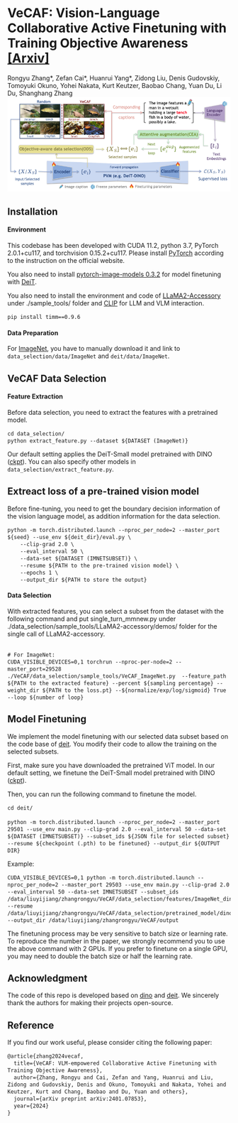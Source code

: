 # VeCAF: Vision-Language Collaborative Active Finetuning with Training Objective Awareness [**[Arxiv]**](https://arxiv.org/pdf/2401.07853)

Rongyu Zhang*, Zefan Cai*, Huanrui Yang*, Zidong Liu, Denis Gudovskiy, Tomoyuki Okuno, Yohei Nakata, Kurt Keutzer, Baobao Chang, Yuan Du, Li Du, Shanghang Zhang
<img src="vecaf.png"/>


## Installation

#### Environment

This codebase has been developed with CUDA 11.2, python 3.7, PyTorch 2.0.1+cu117, and torchvision 0.15.2+cu117. Please install [PyTorch](https://pytorch.org/) according to the instruction on the official website.

You also need to install [pytorch-image-models 0.3.2](https://github.com/rwightman/pytorch-image-models) for model finetuning with [DeiT](https://github.com/facebookresearch/deit/blob/main/README_deit.md).

You also need to install the environment and code of [LLaMA2-Accessory](https://github.com/Alpha-VLLM/LLaMA2-Accessory) under ./sample_tools/ folder and [CLIP](https://github.com/openai/CLIP) for LLM and VLM interaction.

```
pip install timm==0.9.6
```

#### Data Preparation

For [ImageNet](https://www.image-net.org/), you have to manually download it and link to `data_selection/data/ImageNet` and `deit/data/ImageNet`. 

## VeCAF Data Selection

#### Feature Extraction

Before data selection, you need to extract the features with a pretrained model. 

```
cd data_selection/
python extract_feature.py --dataset ${DATASET (ImageNet)}
```

Our default setting applies the DeiT-Small model pretrained with DINO ([ckpt](https://dl.fbaipublicfiles.com/dino/dino_deitsmall16_pretrain/dino_deitsmall16_pretrain.pth)). You can also specify other models in `data_selection/extract_feature.py`.

## Extreact loss of a pre-trained vision model

Before fine-tuning, you need to get the boundary decision information of the vision language model, as addition information for the data selection.
```
python -m torch.distributed.launch --nproc_per_node=2 --master_port ${seed} --use_env ${deit_dir}/eval.py \
    --clip-grad 2.0 \
    --eval_interval 50 \
    --data-set ${DATASET (IMNETSUBSET)} \
    --resume ${PATH to the pre-trained vision model} \
    --epochs 1 \
    --output_dir ${PATH to store the output}
```


#### Data Selection

With extracted features, you can select a subset from the dataset with the following command and put single_turn_mmnew.py under ./data_selection/sample_tools/LLaMA2-accessory/demos/ folder for the single call of LLaMA2-accessory.

```

# For ImageNet:
CUDA_VISIBLE_DEVICES=0,1 torchrun --nproc-per-node=2 --master_port=29528 ./VeCAF/data_selection/sample_tools/VeCAF_ImageNet.py  --feature_path ${PATH to the extracted feature} --percent ${sampling percentage} --weight_dir ${PATH to the loss.pt} --${normalize/exp/log/sigmoid} True --loop ${number of loop}
```


## Model Finetuning

We implement the model finetuning with our selected data subset based on the code base of [deit](https://github.com/facebookresearch/deit). You modify their code to allow the training on the selected subsets.

First, make sure you have downloaded the pretrained ViT model. In our default setting, we finetune the DeiT-Small model pretrained with DINO ([ckpt](https://dl.fbaipublicfiles.com/dino/dino_deitsmall16_pretrain/dino_deitsmall16_pretrain.pth)).

Then, you can run the following command to finetune the model.

```
cd deit/

python -m torch.distributed.launch --nproc_per_node=2 --master_port 29501 --use_env main.py --clip-grad 2.0 --eval_interval 50 --data-set ${DATASET (IMNETSUBSET)} --subset_ids ${JSON file for selected subset} --resume ${checkpoint (.pth) to be finetuned} --output_dir ${OUTPUT DIR}
```

Example:
```
CUDA_VISIBLE_DEVICES=0,1 python -m torch.distributed.launch --nproc_per_node=2 --master_port 29503 --use_env main.py --clip-grad 2.0 --eval_interval 50 --data-set IMNETSUBSET --subset_ids /data/liuyijiang/zhangrongyu/VeCAF/data_selection/features/ImageNet_dino_base_train_VeCAF_euclidean_temp_0.07_lr_0.001000_scheduler_none_iter_100_sampleNum_12811_ensemble_boundary.json --resume /data/liuyijiang/zhangrongyu/VeCAF/data_selection/pretrained_model/dino_vitbase16_pretrain.pth --output_dir /data/liuyijiang/zhangrongyu/VeCAF/output
```

The finetuning process may be very sensitive to batch size or learning rate. To reproduce the number in the paper, we strongly recommend you to use the above command with 2 GPUs. If you prefer to finetune on a single GPU, you may need to double the batch size or half the learning rate.

## Acknowledgment

The code of this repo is developed based on [dino](https://github.com/facebookresearch/dino) and [deit](https://github.com/facebookresearch/deit). We sincerely thank the authors for making their projects open-source.

## Reference

If you find our work useful, please consider citing the following paper:

```
@article{zhang2024vecaf,
  title={VeCAF: VLM-empowered Collaborative Active Finetuning with Training Objective Awareness},
  author={Zhang, Rongyu and Cai, Zefan and Yang, Huanrui and Liu, Zidong and Gudovskiy, Denis and Okuno, Tomoyuki and Nakata, Yohei and Keutzer, Kurt and Chang, Baobao and Du, Yuan and others},
  journal={arXiv preprint arXiv:2401.07853},
  year={2024}
}
```
